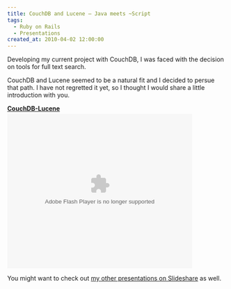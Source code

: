 ```yaml
---
title: CouchDB and Lucene — Java meets ~Script
tags:
  - Ruby on Rails
  - Presentations
created_at: 2010-04-02 12:00:00
---
```


Developing my current project with CouchDB, I was faced with the decision on tools for full text search.

CouchDB and Lucene seemed to be a natural fit and I decided to persue that path. I have not regretted it yet, so I thought I would share a little introduction with you.

<div style="width:425px" id="__ss_3621992">
  <strong style="display:block;margin:12px 0 4px">
    <a href="http://www.slideshare.net/martin.rehfeld/couchdblucene" title="CouchDB-Lucene">CouchDB-Lucene</a>
  </strong>
  <object width="425" height="355">
  <param name="movie" value="http://static.slidesharecdn.com/swf/ssplayer2.swf?doc=couchdb-lucene01-apr-2010-100402132746-phpapp02&stripped_title=couchdblucene" />
  <param name="allowFullScreen" value="true"/>
  <param name="allowScriptAccess" value="always"/>
  <embed src="http://static.slidesharecdn.com/swf/ssplayer2.swf?doc=couchdb-lucene01-apr-2010-100402132746-phpapp02&stripped_title=couchdblucene" type="application/x-shockwave-flash" allowscriptaccess="always" allowfullscreen="true" width="425" height="355"></embed>
  </object>
</div>

You might want to check out [my other presentations on Slideshare](http://www.slideshare.net/martin.rehfeld) as well.
